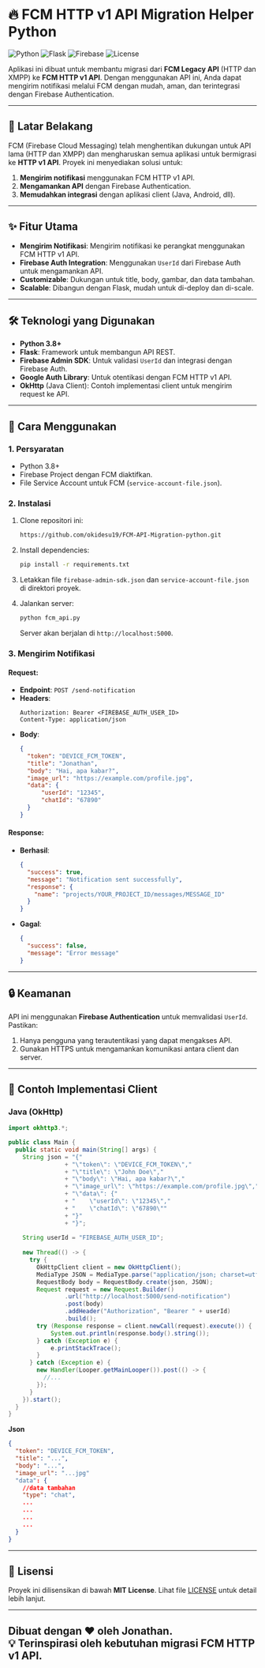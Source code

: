 # 🔥 FCM HTTP v1 API Migration Helper Python

![Python](https://img.shields.io/badge/Python-3.8%2B-blue)
![Flask](https://img.shields.io/badge/Flask-2.0%2B-green)
![Firebase](https://img.shields.io/badge/Firebase-Admin%20SDK-orange)
![License](https://img.shields.io/badge/License-MIT-brightgreen)

Aplikasi ini dibuat untuk membantu migrasi dari **FCM Legacy API** (HTTP dan XMPP) ke **FCM HTTP v1 API**. Dengan menggunakan API ini, Anda dapat mengirim notifikasi melalui FCM dengan mudah, aman, dan terintegrasi dengan Firebase Authentication.

---

## 🚀 **Latar Belakang**

FCM (Firebase Cloud Messaging) telah menghentikan dukungan untuk API lama (HTTP dan XMPP) dan mengharuskan semua aplikasi untuk bermigrasi ke **HTTP v1 API**. Proyek ini menyediakan solusi untuk:

1. **Mengirim notifikasi** menggunakan FCM HTTP v1 API.
2. **Mengamankan API** dengan Firebase Authentication.
3. **Memudahkan integrasi** dengan aplikasi client (Java, Android, dll).

---

## ✨ **Fitur Utama**

- **Mengirim Notifikasi**: Mengirim notifikasi ke perangkat menggunakan FCM HTTP v1 API.
- **Firebase Auth Integration**: Menggunakan `UserId` dari Firebase Auth untuk mengamankan API.
- **Customizable**: Dukungan untuk title, body, gambar, dan data tambahan.
- **Scalable**: Dibangun dengan Flask, mudah untuk di-deploy dan di-scale.

---

## 🛠️ **Teknologi yang Digunakan**

- **Python 3.8+**
- **Flask**: Framework untuk membangun API REST.
- **Firebase Admin SDK**: Untuk validasi `UserId` dan integrasi dengan Firebase Auth.
- **Google Auth Library**: Untuk otentikasi dengan FCM HTTP v1 API.
- **OkHttp** (Java Client): Contoh implementasi client untuk mengirim request ke API.

---

## 🚀 **Cara Menggunakan**

### **1. Persyaratan**

- Python 3.8+
- Firebase Project dengan FCM diaktifkan.
- File Service Account untuk FCM (`service-account-file.json`).

### **2. Instalasi**

1. Clone repositori ini:
   ```bash
   https://github.com/okidesu19/FCM-API-Migration-python.git
   ```

2. Install dependencies:
   ```bash
   pip install -r requirements.txt
   ```

3. Letakkan file `firebase-admin-sdk.json` dan `service-account-file.json` di direktori proyek.

4. Jalankan server:
   ```bash
   python fcm_api.py
   ```

   Server akan berjalan di `http://localhost:5000`.

### **3. Mengirim Notifikasi**

#### **Request**:
- **Endpoint**: `POST /send-notification`
- **Headers**:
  ```
  Authorization: Bearer <FIREBASE_AUTH_USER_ID>
  Content-Type: application/json
  ```
- **Body**:
  ```json
  {
    "token": "DEVICE_FCM_TOKEN",
    "title": "Jonathan",
    "body": "Hai, apa kabar?",
    "image_url": "https://example.com/profile.jpg",
    "data": {
        "userId": "12345",
        "chatId": "67890"
    }
  }
  ```

#### **Response**:
- **Berhasil**:
  ```json
  {
    "success": true,
    "message": "Notification sent successfully",
    "response": {
      "name": "projects/YOUR_PROJECT_ID/messages/MESSAGE_ID"
    }
  }
  ```
- **Gagal**:
  ```json
  {
    "success": false,
    "message": "Error message"
  }
  ```

---

## 🔒 **Keamanan**

API ini menggunakan **Firebase Authentication** untuk memvalidasi `UserId`. Pastikan:
1. Hanya pengguna yang terautentikasi yang dapat mengakses API.
2. Gunakan HTTPS untuk mengamankan komunikasi antara client dan server.

---

## 🌟 **Contoh Implementasi Client**

### **Java (OkHttp)**

```java
import okhttp3.*;

public class Main {
  public static void main(String[] args) {
    String json = "{"
                + "\"token\": \"DEVICE_FCM_TOKEN\","
                + "\"title\": \"John Doe\","
                + "\"body\": \"Hai, apa kabar?\","
                + "\"image_url\": \"https://example.com/profile.jpg\","
                + "\"data\": {"
                + "    \"userId\": \"12345\","
                + "    \"chatId\": \"67890\""
                + "}"
                + "}";
    
    String userId = "FIREBASE_AUTH_USER_ID";
    
    new Thread(() -> {
      try {
        OkHttpClient client = new OkHttpClient();
        MediaType JSON = MediaType.parse("application/json; charset=utf-8");
        RequestBody body = RequestBody.create(json, JSON);
        Request request = new Request.Builder()
                .url("http://localhost:5000/send-notification")
                .post(body)
                .addHeader("Authorization", "Bearer " + userId)
                .build();
        try (Response response = client.newCall(request).execute()) {
            System.out.println(response.body().string());
        } catch (Exception e) {
            e.printStackTrace();
        }
      } catch (Exception e) {
        new Handler(Looper.getMainLooper()).post(() -> {
          //...
        });
      }
    }).start();
  }
}
```
**Json**
  ```json
  {
    "token": "DEVICE_FCM_TOKEN",
    "title": "...",
    "body": "...",
    "image_url": "...jpg"
    "data": {
      //data tambahan
      "type": "chat",
      ...
      ...
      ...
      ...
    }
  }
  ```
---

## 📜 **Lisensi**

Proyek ini dilisensikan di bawah **MIT License**. Lihat file [LICENSE](LICENSE) untuk detail lebih lanjut.

---

Dibuat dengan ❤️ oleh Jonathan.  
💡 **Terinspirasi oleh kebutuhan migrasi FCM HTTP v1 API**.
---
